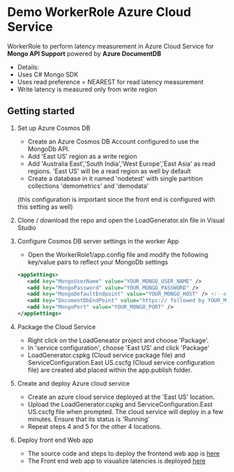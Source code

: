 # Demo WorkerRole Azure Cloud Service 
WorkerRole to perform latency measurement in Azure Cloud Service for **Mongo API Support** powered by **Azure DocumentDB**

* Details:
 * Uses  C# Mongo SDK
 * Uses read preference = NEAREST for read latency measurement
 * Write latency is measured only from write region
 
## Getting started

1. Set up Azure Cosmos DB

   * Create an Azure Cosmos DB Account configured to use the MongoDb API.
   * Add 'East US' region as a write region
   * Add 'Australia East','South India','West Europe','East Asia' as read regions. 'East US' will be a read region as well by default
   * Create a database in it named 'nodetest' with single partition collections 'demometrics' and 'demodata'

   (this configuration is important since the front end is configured with this setting as well)
 
2. Clone / download the repo and open the LoadGenerator.sln file in Visual Studio

3. Configure Cosmos DB server settings in the worker App

    * Open the WorkerRole1/app.config file and modify the following key/value pairs to reflect your MongoDb settings

    ```xml
    <appSettings>
       <add key="MongoUserName" value="YOUR_MONGO_USER_NAME" /> 
       <add key="MongoPassword" value="YOUR_MONGO_PASSWORD" />
       <add key="MongoDefaultEndpoint" value="YOUR_MONGO_HOST" /> <!--example:my-mongo.documents.azure.com-->
       <add key="DocumentDbEndPoint" value="https:// followed by YOUR_MONGO_HOST" /> <!--example:https://my-mongo.documents.azure.com-->
	   <add key="MongoPort" value="YOUR_MONGO_PORT" />
    </appSettings>
    ```
4. Package the Cloud Service

    * Right click on the LoadGeneator project and choose 'Package'.
    * In 'service configuration', choose 'East US' and click 'Package'
    * LoadGenerator.cspkg (Cloud service package file) and ServiceConfiguration.East US.cscfg (Cloud service configuration file) are created abd placed within the app.publish folder.
    
5. Create and deploy Azure cloud service

   * Create an azure cloud service deployed at the 'East US' location.
   * Upload the LoadGenerator.cspkg and ServiceConfiguration.East US.cscfg file when prompted. The cloud service will deploy in a few minutes. Ensure that its status is 'Running'
   * Repeat steps 4 and 5 for the other 4 locations.

6. Deploy front end Web app

   * The source code and steps to deploy the frontend web app is [here](https://github.com/srinathnarayanan/mongotunabledemo-webapp)
   * The Front end web app to visualize latencies is deployed [here](http://mongotunabledemo.azurewebsites.net/)
